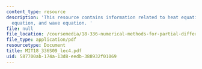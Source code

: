```yaml
---
content_type: resource
description: 'This resource contains information related to heat equation, transport
  equation, and wave equation. '
file: null
file_location: /coursemedia/18-336-numerical-methods-for-partial-differential-equations-spring-2009/587700ab174a13d8eedb388932f01069_MIT18_336S09_lec4.pdf
file_type: application/pdf
resourcetype: Document
title: MIT18_336S09_lec4.pdf
uid: 587700ab-174a-13d8-eedb-388932f01069
---
```

